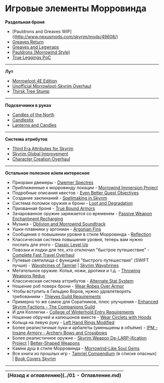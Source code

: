 # Игровые элементы Морровинда

**Раздельная броня**

+ [Pauldrons and Greaves WIP]((http://www.nexusmods.com/skyrim/mods/49608/)
+ [Greaves Return](http://www.nexusmods.com/skyrim/mods/23173/)
+ [Greaves and Legwraps](http://www.nexusmods.com/skyrim/mods/32948/)
+ [Pauldrons (Morrowind Style)](http://www.nexusmods.com/skyrim/mods/26617/)
+ [True Leggings PoC](http://www.nexusmods.com/skyrim/mods/7098/)

------

**Лут**

+ [Morrowloot 4E Edition](http://www.nexusmods.com/skyrim/mods/50740/)
+ [Unofficial Morrowloot-Skyrim Overhaul](http://www.nexusmods.com/skyrim/mods/50995/)
+ [Thirsk Tree Stump](http://www.nexusmods.com/skyrim/mods/55995/)

------

**Подсвечники в руках**

+ [Candles of the North](http://www.nexusmods.com/skyrim/mods/20606/)
+ [Candlestix](http://www.nexusmods.com/skyrim/mods/54549/)
+ [Lanterns and Candles](http://www.nexusmods.com/skyrim/mods/28377/)

------

**Система атрибутов**

+ [Third Era Attributes for Skyrim](http://www.nexusmods.com/skyrim/mods/13968/)
+ [Skyrim Global Improvement](http://www.nexusmods.com/skyrim/mods/39622/)
+ [Character Creation Overhaul](http://www.nexusmods.com/skyrim/mods/21587/)

------

**Остальное полезное и/или интересное**

+ Призраки двемеры - [Dwemer Spectres](http://tesalliance.org/forums/index.php?/files/file/1434-dwemer-spectres/)
+ Приближенные к морровинду локации - [Morrowind Immersion Project](http://www.nexusmods.com/skyrim/mods/33927/)
+ Подробные описания квестов - [Even Better Quest Objectives](http://www.nexusmods.com/skyrim/mods/32695/)
+ Создание заклинаний - [Spellmaking in Skyrim](http://www.nexusmods.com/skyrim/mods/49032/)
+ Система поломок оружия и брони - [Loot and Degradation](http://www.nexusmods.com/skyrim/mods/55677/)
+ Призванная броня - [True Bound Armors](http://gamer-mods.ru/load/tes_v_skyrim/magija/true_bound_armors/9-1-0-1496)
+ Зачарованное оружие заряжается со временем - [Passive Weapon Enchantment Recharging](http://www.nexusmods.com/skyrim/mods/42356/)
+ Музыка - [Oblivion and Morrowind Soundtrack](http://www.nexusmods.com/skyrim/mods/30568/)
+ Ушки-плавники у аргониан - [Argonian Fins](http://www.nexusmods.com/skyrim/mods/55707/)
+ Сообщения о повышении уровня в стиле Морровинда - [Reflection](http://www.nexusmods.com/skyrim/mods/25469/)
+ Классическая система повышения уровня, теперь вам нужно поспать для этого - [Classic Level Up](http://www.nexusmods.com/skyrim/mods/45293/)
+ Повозки и лодки для тех, кто отключил "быстрое путешествие" - [Complete Fast Travel Overhaul](http://www.nexusmods.com/skyrim/mods/68221/)
+ Путевые святилища с функцией "быстрого путешествия" (SWIFT лучше) - [Wayshrines of Tamriel](http://www.nexusmods.com/skyrim/mods/27572/) | [Skyrim Wayshrines](http://www.nexusmods.com/skyrim/mods/64201/)
+ Метательное оружие. Копья, ножи, дротики и т.д. - [Throwing Weapons Redux](http://www.nexusmods.com/skyrim/mods/36147/)
+ Классическая система аттрибутов - [Alternate Stat System](http://www.nexusmods.com/skyrim/mods/35795/)
+ Ношение роб поверх брони - [Wear Robes Over Armor](http://www.nexusmods.com/skyrim/mods/39591/)
+ Чтобы вступить в Гильдию Воров, нужно удовлетворять требованиям - [Thieves Guild Requirements](http://www.nexusmods.com/skyrim/mods/14157/)
+ Примерно то же самое для Соратников, плюс улучшения - [Enhanced Skyrim Factions - The Companions Guild](http://www.nexusmods.com/skyrim/mods/22650/)
+ И для Коллегии - [College of Winterhold Entry Requirements](http://www.nexusmods.com/skyrim/mods/38448/)
+ Ношение обручей и капюшонов вместе - [Wear Circlets with Hoods](http://www.nexusmods.com/skyrim/mods/12235/)
+ Кольца на левую руку - [Left Hand Rings Modified](http://www.nexusmods.com/skyrim/mods/58491/)
+ Более реалистичные луки и арбалеты (уменьшены в объёме) - [IPM - Insane Armory - Archery Bows and Crossbows](http://www.nexusmods.com/skyrim/mods/50737/)
+ Более реалистичное оружие - [Skyrim Weapon De-LARP-ification Project](http://www.nexusmods.com/skyrim/mods/16072/) | [Better-Shaped Weapons](http://www.nexusmods.com/skyrim/mods/39870/)
+ Камни душ в стиле Морровинда - [Morrowind-Like Soul Gems](http://www.nexusmods.com/skyrim/mods/30348/)
+ Все книги из прошлых игр - [Tamriel Compendium](http://www.nexusmods.com/skyrim/mods/10462/) (в списке опасных) | [Book Covers Skyrim](http://www.nexusmods.com/skyrim/mods/10462/)

------

|[*Назад к оглавлению*](../01 - Оглавление.md)|
|:---:|
